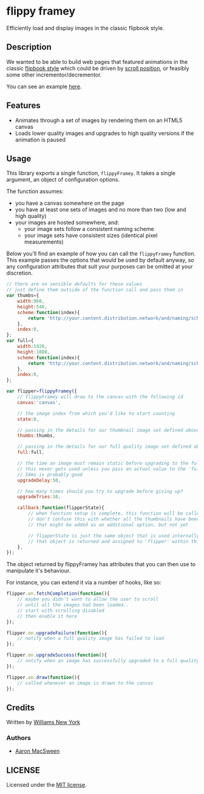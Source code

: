 # flippy framey

Efficiently load and display images in the classic flipbook style.

## Description

We wanted to be able to build web pages that featured animations in the classic [flipbook style](https://www.youtube.com/watch?v=UocF4ycBnYE) which could be driven by [scroll position](https://github.com/WilliamsNY/rolly-scrolly), or feasibly some other incrementor/decrementor.

You can see an example [here](http://williamsny.github.io/flippy-framey/).

## Features

* Animates through a set of images by rendering them on an HTML5 canvas
* Loads lower quality images and upgrades to high quality versions if the animation is paused

## Usage

This library exports a single function, `flippyFramey`. It takes a single argument, an object of configuration options.

The function assumes:

* you have a canvas somewhere on the page
* you have at least one sets of images and no more than two (low and high quality)
* your images are hosted somewhere, and:
  * your image sets follow a consistent naming scheme
  * your image sets have consistent sizes (identical pixel measurements)

Below you'll find an example of how you can call the `flippyFramey` function. This example passes the options that would be used by default anyway, so any configuration attributes that suit your purposes can be omitted at your discretion.

```Javascript
// there are no sensible defaults for these values
// just define them outside of the function call and pass them in
var thumbs={
    width:960,
    height:540,
    scheme:function(index){
        return 'http://your.content.distribution.network/and/naming/scheme/thumbs/image_'+index;
    },
    index:0,
};
var full={
    width:1920,
    height:1080,
    scheme:function(index){
        return 'http://your.content.distribution.network/and/naming/scheme/thumb/image_'+index;
    },
    index:0,
};

var flipper=flippyFramey({
    // flippyFramey will draw to the canvas with the following id
    canvas:'canvas',

    // the image index from which you'd like to start counting
    state:0,

    // passing in the details for our thumbnail image set defined above
    thumbs:thumbs,

    // passing in the details for our full quality image set defined above
    full:full,

    // the time an image must remain static before upgrading to the full quality version
    // this never gets used unless you pass an actual value to the 'full' attribute
    // 50ms is probably good
    upgradeDelay:50,

    // how many times should you try to upgrade before giving up?
    upgradeTries:10,

    callback:function(flipperState){
        // when function setup is complete, this function will be called
        // don't confuse this with whether all the thumbnails have been loaded
        // that might be added as an additional option, but not yet

        // flipperState is just the same object that is used internally within flippyFramey
        // that object is returned and assigned to 'flipper' within this example
    },
});
```

The object returned by flippyFramey has attributes that you can then use to manipulate it's behaviour.

For instance, you can extend it via a number of hooks, like so:

```Javascript
flipper.on.fetchCompletion(function(){
    // maybe you didn't want to allow the user to scroll
    // until all the images had been loaded..
    // start with scrolling disabled
    // then enable it here
});

flipper.on.upgradeFailure(function(){
    // notify when a full quality image has failed to load
});

flipper.on.upgradeSuccess(function(){
    // notify when an image has successfully upgraded to a full quality version
});

flipper.on.draw(function(){
    // called whenever an image is drawn to the canvas
});
```

## Credits

Written by [Williams New York](http://williamsnewyork.com)

### Authors

* [Aaron MacSween](https://github.com/ansuz)

## LICENSE

Licensed under the [MIT license](http://opensource.org/licenses/MIT).
